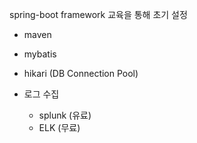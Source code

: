 spring-boot framework 교육을 통해 초기 설정
- maven
- mybatis
- hikari (DB Connection Pool)

- 로그 수집
  - splunk (유료)
  - ELK (무료)
